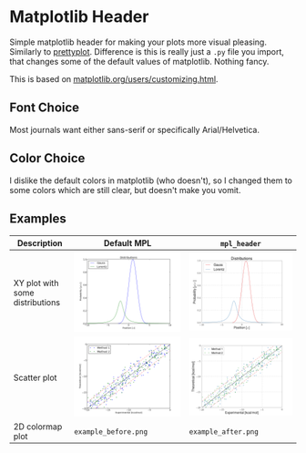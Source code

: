 
# Matplotlib Header

Simple matplotlib header for making your plots more visual pleasing.
Similarly to [prettyplot](https://github.com/olgabot/prettyplotlib).
Difference is this is really just a `.py` file you import, that changes some of the default values of matplotlib.
Nothing fancy.

This is based on [matplotlib.org/users/customizing.html](http://matplotlib.org/users/customizing.html).


## Font Choice

Most journals want either sans-serif or specifically Arial/Helvetica.

## Color Choice

I dislike the default colors in matplotlib (who doesn't), so I changed them to some colors which are still clear, but doesn't make you vomit.

## Examples

Description | Default MPL | `mpl_header`
--- | --- | ---
XY plot with some distributions | ![Before](examples/figure_xy_before.png) | ![After](examples/figure_xy_after.png) 
Scatter plot | ![Before](examples/figure_scatter_before.png) | ![After](examples/figure_scatter_after.png) 
2D colormap plot | `example_before.png` | `example_after.png`


